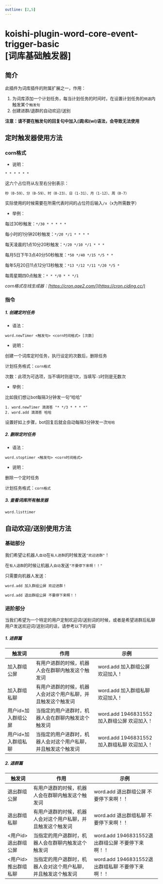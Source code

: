 ```yaml
---
outline: [2,5]
---
```


# koishi-plugin-word-core-event-trigger-basic<br>[词库基础触发器]

## 简介

此插件为词库插件的附属扩展之一，作用：

1. 为词库添加一个计划任务，每当计划任务的时间时，在设置计划任务的`频道`内触发某个`触发句`
2. 创建进群/退群的自动欢迎/送别

**注意：请不要在触发句的回复句中加入(调)和(wi)语法，会导致无法使用**

## 定时触发器使用方法

### corn格式

- 说明：

```
* * * * * *
```

这六个占位符从左至右分别表示：<br>

`秒（0-59）、分（0-59）、时（0-23）、日（1-31）、月（1-12）、周（0-7）`

实际使用的时候需要在所需代表时间的占位符后输入`/x`（x为所需数字）

- 举例：

每过30秒触发：`*/30 * * * * *`

每小时的1分钟20秒触发：`*/20 */1 * * * *`

每天凌晨的1点10分20秒触发：`*/20 */10 */1 * * *`

每月5日下午3点40分50秒触发：`*50 */40 */15 */5 * *`

每年5月20日11点12分13秒触发：`*13 */12 */11 */20 */5 *`

每周星期四0点触发：`* * */0 * * */1`

*corn格式在线生成器：[https://cron.qqe2.com/](https://cron.ciding.cc/)*

### 指令

##### 1. 创建定时任务

- 语法：

```
word.newTimer <触发句> <corn时间格式> [次数]
```

- 说明：

创建一个词库定时任务，执行设定的次数后，删除任务

计划任务格式：`corn格式`  

次数：此项为可选项，当不填时则是1次，当填写`-1`时则是无数次

- 举例：

比如我们想让bot每隔3分钟发一句“哈哈”

```
1. word.newTimer 滴滴答 "* */3 * * * *"
2. word.add 滴滴答 哈哈
```

设置好如上步骤，bot回复后就会自动每隔3分钟发一次`哈哈`

##### 2. 删除定时任务

- 语法：

```
word.stoptimer <触发句> <corn时间格式>
```

- 说明：

删除一个定时任务

计划任务格式：`corn格式`

##### 3. 查看词库所有触发器

```
word.listtimer
```

## 自动欢迎/送别使用方法

### 基础部分

我们希望让机器人`自动`在`有人进群`的时候发送`"欢迎进群"`！

在`有人退群`的时候让机器人`自动`发送`"不要停下来啊！！"`

只需要向机器人发送：

```
word.add 加入群组公屏 欢迎进群！

word.add 退出群组公屏 不要停下来啊！！
```

### 进阶部分

当我们希望为一个特定的用户定制欢迎词/送别词的时候，或者是希望进群后私聊用户发送欢迎词/送别词的话，请参考以下的内容

##### 1. 进群篇

|触发词|作用|示例|
|--|--|--|
|加入群组公屏|有用户进群的时候，机器人会在群聊内触发这个触发词|word.add 加入群组公屏 欢迎加入！|
|加入群组私聊|有用户进群的时候，机器人会对这个用户私聊，并且触发这个触发词|word.add 加入群组私聊 欢迎加入！|
|用户id+加入群组公屏|当指定的用户进群时，机器人会在群聊内触发这个触发词|word.add 1946831552加入群组公屏 欢迎加入！|
|用户id+加入群组私聊|当指定的用户进群时，机器人会对这个用户私聊，并且触发这个触发词|word.add 1946831552加入群组私聊 欢迎加入！|

##### 2. 退群篇

|触发词|作用|示例|
|--|--|--|
|退出群组公屏|有用户退群的时候，机器人会在群聊内触发这个触发词|word.add 退出群组公屏 不要停下来啊！！|
|退出群组私聊|有用户退群的时候，机器人会对这个用户私聊，并且触发这个触发词|word.add 退出群组私聊 不要停下来啊！！|
|<用户id>退出群组公屏|当指定的用户退群时，机器人会在群聊内触发这个触发词|word.add 1946831552退出群组公屏 不要停下来啊！！|
|<用户id>推出群组私聊|当指定的用户退群时，机器人会对这个用户私聊，并且触发这个触发词|word.add 1946831552退出群组私聊 不要停下来啊！！|
